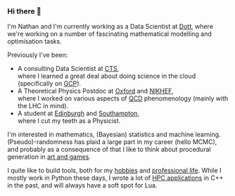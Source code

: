 ### Hi there 👋 

I'm Nathan and I'm currently working as a Data Scientist at [Dott](http://ridedott.com), where
we're working on a number of fascinating mathematical modelling and
optimisation tasks.

Previously I've been:
 - A consulting Data Scientist at [CTS](https://cts.co/en-gb/),  
   where I learned a great deal about doing science in the cloud
   (specifically on [GCP](https://cloud.google.com/)).
 - A Theoretical Physics Postdoc at [Oxford](https://www2.physics.ox.ac.uk/research/rudolf-peierls-centre-for-theoretical-physics) and [NIKHEF](https://www.nikhef.nl/),  
   where I worked on various aspects of [QCD](https://en.wikipedia.org/wiki/Quantum_chromodynamics) phenomenology (mainly with the LHC in mind).
 - A student at [Edinburgh](https://www.ed.ac.uk/) and
   [Southampton](https://www.southampton.ac.uk/),  
   where I cut my teeth as a Physicist.

I'm interested in mathematics, (Bayesian) statistics and machine learning.
(Pseudo)-randomness has plaid a large part in my career (hello MCMC), and
probably as a consequence of that I like to think about procedural generation in
[art and games](https://github.com/nhartland/forma).

I quite like to build tools, both for my [hobbies](https://github.com/nhartland/love-build) and [professional life](https://github.com/nhartland/dashengine).  While I
mostly work in Python these days, I wrote a lot of [HPC
applications](https://github.com/nhartland/apfelgrid) in C++ in
the past, and will always have a soft spot for Lua.
